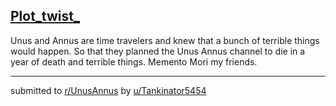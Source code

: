 ## [Plot_twist_](https://www.reddit.com/r/UnusAnnus/comments/jrl9f4/plot_twist/)
Unus and Annus are time travelers and knew that a bunch of terrible things would happen. So that they planned the Unus Annus channel to die in a year of death and terrible things. Memento Mori my friends.

---

submitted to [r/UnusAnnus](https://www.reddit.com/r/UnusAnnus) by [u/Tankinator5454](https://www.reddit.com/user/Tankinator5454)
